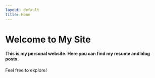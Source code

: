 ```yaml
---
layout: default
title: Home
---
```


# Welcome to My Site

#### This is my personal website. Here you can find my resume and blog posts.

Feel free to explore!